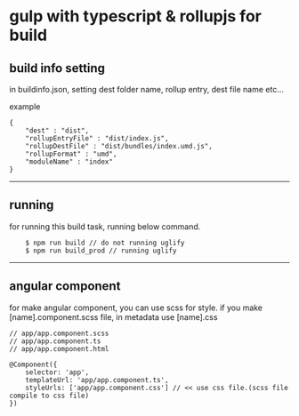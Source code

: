 # gulp with typescript & rollupjs for build


## build info setting
in buildinfo.json, setting dest folder name, rollup entry, dest file name etc...


example

```  
{
    "dest" : "dist",
    "rollupEntryFile" : "dist/index.js",
    "rollupDestFile" : "dist/bundles/index.umd.js",
    "rollupFormat" : "umd",
    "moduleName" : "index"
}
```
--- 

## running

for running this build task, running below command.

```
    $ npm run build // do not running uglify
    $ npm run build_prod // running uglify
```

---
## angular component

for make angular component, you can use scss for style. 
if you make [name].component.scss file, in metadata use [name].css

```
// app/app.component.scss
// app/app.component.ts
// app/app.component.html

@Component({
    selector: 'app',
    templateUrl: 'app/app.component.ts',
    styleUrls: ['app/app.component.css'] // << use css file.(scss file compile to css file)
})

```
